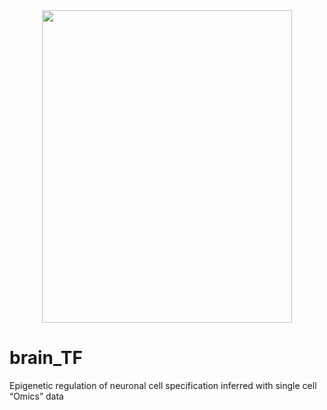 <div align=center><img width="400" height="500" src="https://github.com/Gavin-Yinld/brain_TF/tree/master/Figures/cover.png"/></div>

# brain_TF
Epigenetic regulation of neuronal cell specification inferred with single cell “Omics” data
